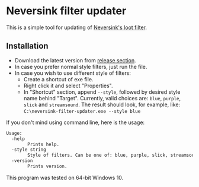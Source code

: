 # Neversink filter updater

This is a simple tool for updating of [Neversink's loot filter](https://github.com/NeverSinkDev/NeverSink-Filter).


## Installation

* Download the latest version from [release section](https://github.com/ondrowan/neversink-filter-updater/releases).
* In case you prefer normal style filters, just run the file.
* In case you wish to use different style of filters:
    * Create a shortcut of exe file.
    * Right click it and select "Properties".
    * In "Shortcut" section, append `--style`, followed by desired style name behind "Target".
      Currently, valid choices are: `blue`, `purple`, `slick` and `streamsound`. The result
      should look, for example, like: `C:\neversink-filter-updater.exe --style blue`

If you don't mind using command line, here is the usage:

```bash
Usage:
  -help
        Prints help.
  -style string
        Style of filters. Can be one of: blue, purple, slick, streamsound.
  -version
        Prints version.
```

This program was tested on 64-bit Windows 10.